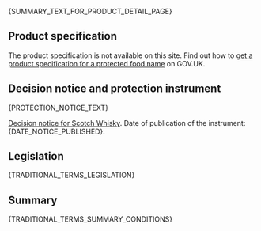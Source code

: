 {SUMMARY_TEXT_FOR_PRODUCT_DETAIL_PAGE}

## Product specification

The product specification is not available on this site. Find out how to [get a product specification for a protected food name](https://www.gov.uk/link-to-follow) on GOV.UK.

## Decision notice and protection instrument

{PROTECTION_NOTICE_TEXT}

[Decision notice for Scotch Whisky]({LINK_TO_PROTECTION_INSTRUMENT}). Date of publication of the instrument: {DATE_NOTICE_PUBLISHED}.

## Legislation

{TRADITIONAL_TERMS_LEGISLATION}

## Summary

{TRADITIONAL_TERMS_SUMMARY_CONDITIONS}
